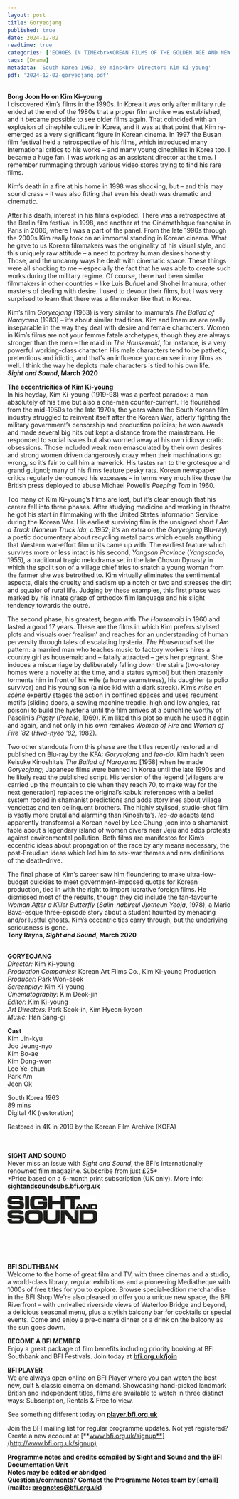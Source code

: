 ```yaml
---
layout: post
title: Goryeojang
published: true
date: 2024-12-02
readtime: true
categories: ['ECHOES IN TIME<br>KOREAN FILMS OF THE GOLDEN AGE AND NEW CINEMA']
tags: [Drama]
metadata: 'South Korea 1963, 89 mins<br> Director: Kim Ki-young'
pdf: '2024-12-02-goryeojang.pdf'
---
```


**Bong Joon Ho on Kim Ki-young**  
I discovered Kim’s films in the 1990s. In Korea it was only after military rule ended at the end of the 1980s that a proper film archive was established, and it became possible to see older films again. That coincided with an explosion of cinephile culture in Korea, and it was at that point that Kim re-emerged as a very significant figure in Korean cinema. In 1997 the Busan film festival held a retrospective of his films, which introduced many international critics to his works – and many young cinephiles in Korea too. I became a huge fan. I was working as an assistant director at the time. I remember rummaging through various video stores trying to find his rare films.

Kim’s death in a fire at his home in 1998 was shocking, but – and this may sound crass – it was also fitting that even his death was dramatic and cinematic.

After his death, interest in his films exploded. There was a retrospective at the Berlin film festival in 1998, and another at the Cinémathèque française in Paris in 2006, where I was a part of the panel. From the late 1990s through the 2000s Kim really took on an immortal standing in Korean cinema. What he gave to us Korean filmmakers was the originality of his visual style, and this uniquely raw attitude – a need to portray human desires honestly. Those, and the uncanny ways he dealt with cinematic space. These things were all shocking to me – especially the fact that he was able to create such works during the military regime. Of course, there had been similar filmmakers in other countries – like Luis Buñuel and Shohei Imamura, other masters of dealing with desire. I used to devour their films, but I was very surprised to learn that there was a filmmaker like that in Korea.

Kim’s film _Goryeojang_ (1963) is very similar to Imamura’s _The Ballad of Narayama_ (1983) – it’s about similar traditions. Kim and Imamura are really inseparable in the way they deal with desire and female characters. Women in Kim’s films are not your femme fatale archetypes, though they are always stronger than the men – the maid in _The Housemaid_, for instance, is a very powerful working-class character. His male characters tend to be pathetic, pretentious and idiotic, and that’s an influence you can see in my films as well. I think the way he depicts male characters is tied to his own life.  
**_Sight and Sound_, March 2020**

**The eccentricities of Kim Ki-young**  
In his heyday, Kim Ki-young (1919-98) was a perfect paradox: a man absolutely of his time but also a one-man counter-current. He flourished from the mid-1950s to the late 1970s, the years when the South Korean film industry struggled to reinvent itself after the Korean War, latterly fighting the military government’s censorship and production policies; he won awards and made several big hits but kept a distance from the mainstream. He responded to social issues but also worried away at his own idiosyncratic obsessions. Those included weak men emasculated by their own desires and strong women driven dangerously crazy when their machinations go wrong, so it’s fair to call him a maverick. His tastes ran to the grotesque and grand guignol; many of his films feature pesky rats. Korean newspaper critics regularly denounced his excesses – in terms very much like those the British press deployed to abuse Michael Powell’s _Peeping Tom_ in 1960.

Too many of Kim Ki-young’s films are lost, but it’s clear enough that his career fell into three phases. After studying medicine and working in theatre he got his start in filmmaking with the United States Information Service during the Korean War. His earliest surviving film is the unsigned short _I Am a Truck_ (_Naneun Truck Ida_, c.1952; it’s an extra on the _Goryeojang_ Blu-ray), a poetic documentary about recycling metal parts which equals anything that Western war-effort film units came up with. The earliest feature which survives more or less intact is his second, _Yangsan Province_ (_Yangsando_, 1955), a traditional tragic melodrama set in the late Chosun Dynasty in which the spoilt son of a village chief tries to snatch a young woman from the farmer she was betrothed to. Kim virtually eliminates the sentimental aspects, dials the cruelty and sadism up a notch or two and stresses the dirt and squalor of rural life. Judging by these examples, this first phase was marked by his innate grasp of orthodox film language and his slight tendency towards the outré.

The second phase, his greatest, began with _The Housemaid_ in 1960 and lasted a good 17 years. These are the films in which Kim prefers stylised plots and visuals over ‘realism’ and reaches for an understanding of human perversity through tales of escalating hysteria. _The Housemaid_ set the pattern: a married man who teaches music to factory workers hires a country girl as housemaid and – fatally attracted – gets her pregnant. She induces a miscarriage by deliberately falling down the stairs (two-storey homes were a novelty at the time, and a status symbol) but then brazenly torments him in front of his wife (a home seamstress), his daughter (a polio survivor) and his young son (a nice kid with a dark streak). Kim’s _mise en scène_ expertly stages the action in confined spaces and uses recurrent motifs (sliding doors, a sewing machine treadle, high and low angles, rat poison) to build the hysteria until the film arrives at a punchline worthy of Pasolini’s _Pigsty_ (_Porcile_, 1969). Kim liked this plot so much he used it again and again, and not only in his own remakes _Woman of Fire_ and _Woman of Fire ’82_ (_Hwa-nyeo ’82_, 1982).

Two other standouts from this phase are the titles recently restored and published on Blu-ray by the KFA: _Goryeojang_ and _Ieo-do_. Kim hadn’t seen Keisuke Kinoshita’s _The Ballad of Narayama_ [1958] when he made _Goryeojang_; Japanese films were banned in Korea until the late 1990s and he likely read the published script. His version of the legend (villagers are carried up the mountain to die when they reach 70, to make way for the next generation) replaces the original’s kabuki references with a belief system rooted in shamanist predictions and adds storylines about village vendettas and ten delinquent brothers. The highly stylised, studio-shot film is vastly more brutal and alarming than Kinoshita’s. _Ieo-do_ adapts (and apparently transforms) a Korean novel by Lee Chung-joon into a shamanist fable about a legendary island of women divers near Jeju and adds protests against environmental pollution. Both films are manifestos for Kim’s eccentric ideas about propagation of the race by any means necessary, the post-Freudian ideas which led him to sex-war themes and new definitions of the death-drive.

The final phase of Kim’s career saw him floundering to make ultra-low-budget quickies to meet government-imposed quotas for Korean production, tied in with the right to import lucrative foreign films. He dismissed most of the results, though they did include the fan-favourite _Woman After a Killer Butterfly_ (_Salin-nabireul Jjotneun Yeoja_, 1978), a Mario Bava-esque three-episode story about a student haunted by menacing and/or lustful ghosts. Kim’s eccentricities carry through, but the underlying seriousness is gone.  
**Tony Rayns, _Sight and Sound_, March 2020**
<br><br>

**GORYEOJANG**<br>
_Director:_ Kim Ki-young<br>
_Production Companies:_ Korean Art Films Co.,  Kim Ki-young Production<br>
_Producer:_ Park Won-seok<br>
_Screenplay:_ Kim Ki-young<br>
_Cinematography:_ Kim Deok-jin<br>
_Editor:_ Kim Ki-young<br>
_Art Directors:_ Park Seok-in, Kim Hyeon-kyoon<br>
_Music:_ Han Sang-gi<br>

**Cast**<br>
Kim Jin-kyu<br>
Joo Jeung-nyo<br>
Kim Bo-ae<br>
Kim Dong-won<br>
Lee Ye-chun<br>
Park Am<br>
Jeon Ok<br>

South Korea 1963<br>
89 mins<br>
Digital 4K (restoration)<br>

Restored in 4K in 2019 by the  Korean Film Archive (KOFA)<br>
<br><br>

**SIGHT AND SOUND**<br>
Never miss an issue with _Sight and Sound_, the BFI’s internationally renowned film magazine. Subscribe from just £25*<br>
*Price based on a 6-month print subscription (UK only). More info: [**sightandsoundsubs.bfi.org.uk**](https://sightandsoundsubs.bfi.org.uk/subscribe)

<img style="float: left;" src="/img/sight-and-sound.jpg" width="40%" height="40%"><br><br><br><br><br><br><br><br>

**BFI SOUTHBANK**  
Welcome to the home of great film and TV, with three cinemas and a studio, a world-class library, regular exhibitions and a pioneering Mediatheque with 1000s of free titles for you to explore. Browse special-edition merchandise in the BFI Shop.We&#39;re also pleased to offer you a unique new space, the BFI Riverfront – with unrivalled riverside views of Waterloo Bridge and beyond, a delicious seasonal menu, plus a stylish balcony bar for cocktails or special events. Come and enjoy a pre-cinema dinner or a drink on the balcony as the sun goes down.  

**BECOME A BFI MEMBER**  
Enjoy a great package of film benefits including priority booking at BFI Southbank and BFI Festivals. Join today at [**bfi.org.uk/join**](http://www.bfi.org.uk/join)  

**BFI PLAYER**  
 We are always open online on BFI Player where you can watch the best new, cult &amp; classic cinema on demand. Showcasing hand-picked landmark British and independent titles, films are available to watch in three distinct ways: Subscription, Rentals &amp; Free to view.  

See something different today on [**player.bfi.org.uk**](https://player.bfi.org.uk)  

Join the BFI mailing list for regular programme updates. Not yet registered? Create a new account at [**www.bfi.org.uk/signup**](http://www.bfi.org.uk/signup)

**Programme notes and credits compiled by Sight and Sound and the BFI Documentation Unit  
Notes may be edited or abridged  
Questions/comments? Contact the Programme Notes team by [email](mailto: prognotes@bfi.org.uk)**

<!--stackedit_data:
eyJoaXN0b3J5IjpbLTU5MjAyMzMzM119
-->
